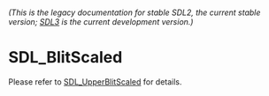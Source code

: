 ###### (This is the legacy documentation for stable SDL2, the current stable version; [SDL3](https://wiki.libsdl.org/SDL3/) is the current development version.)
# SDL_BlitScaled

Please refer to [SDL_UpperBlitScaled](SDL_UpperBlitScaled) for details.

